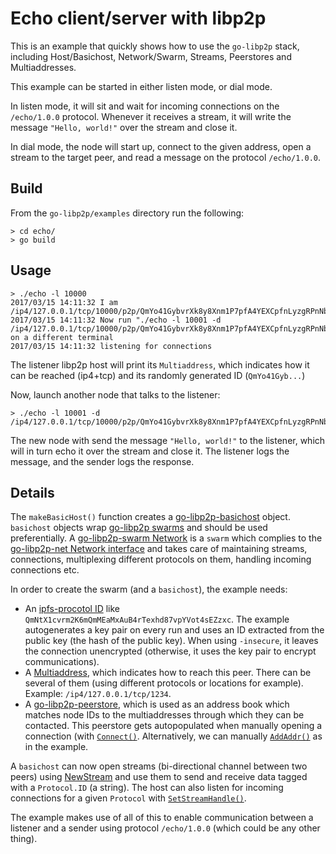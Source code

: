 # Echo client/server with libp2p

This is an example that quickly shows how to use the `go-libp2p` stack, including Host/Basichost, Network/Swarm, Streams, Peerstores and Multiaddresses.

This example can be started in either listen mode, or dial mode.

In listen mode, it will sit and wait for incoming connections on the `/echo/1.0.0` protocol. Whenever it receives a stream, it will write the message `"Hello, world!"` over the stream and close it.

In dial mode, the node will start up, connect to the given address, open a stream to the target peer, and read a message on the protocol `/echo/1.0.0`.

## Build

From the `go-libp2p/examples` directory run the following:

```
> cd echo/
> go build
```

## Usage

```
> ./echo -l 10000
2017/03/15 14:11:32 I am /ip4/127.0.0.1/tcp/10000/p2p/QmYo41GybvrXk8y8Xnm1P7pfA4YEXCpfnLyzgRPnNbG35e
2017/03/15 14:11:32 Now run "./echo -l 10001 -d /ip4/127.0.0.1/tcp/10000/p2p/QmYo41GybvrXk8y8Xnm1P7pfA4YEXCpfnLyzgRPnNbG35e" on a different terminal
2017/03/15 14:11:32 listening for connections
```

The listener libp2p host will print its `Multiaddress`, which indicates how it can be reached (ip4+tcp) and its randomly generated ID (`QmYo41Gyb...`)

Now, launch another node that talks to the listener:

```
> ./echo -l 10001 -d /ip4/127.0.0.1/tcp/10000/p2p/QmYo41GybvrXk8y8Xnm1P7pfA4YEXCpfnLyzgRPnNbG35e
```

The new node with send the message `"Hello, world!"` to the listener, which will in turn echo it over the stream and close it. The listener logs the message, and the sender logs the response.

## Details

The `makeBasicHost()` function creates a [go-libp2p-basichost](https://godoc.org/github.com/mikelsr/go-libp2p/p2p/host/basic) object. `basichost` objects wrap [go-libp2p swarms](https://godoc.org/github.com/libp2p/go-libp2p-swarm#Swarm) and should be used preferentially. A [go-libp2p-swarm Network](https://godoc.org/github.com/libp2p/go-libp2p-swarm#Network) is a `swarm` which complies to the [go-libp2p-net Network interface](https://godoc.org/github.com/libp2p/go-libp2p-net#Network) and takes care of maintaining streams, connections, multiplexing different protocols on them, handling incoming connections etc.

In order to create the swarm (and a `basichost`), the example needs:

- An [ipfs-procotol ID](https://godoc.org/github.com/libp2p/go-libp2p-peer#ID) like `QmNtX1cvrm2K6mQmMEaMxAuB4rTexhd87vpYVot4sEZzxc`. The example autogenerates a key pair on every run and uses an ID extracted from the public key (the hash of the public key). When using `-insecure`, it leaves the connection unencrypted (otherwise, it uses the key pair to encrypt communications).
- A [Multiaddress](https://godoc.org/github.com/multiformats/go-multiaddr), which indicates how to reach this peer. There can be several of them (using different protocols or locations for example). Example: `/ip4/127.0.0.1/tcp/1234`.
- A [go-libp2p-peerstore](https://godoc.org/github.com/libp2p/go-libp2p-peerstore), which is used as an address book which matches node IDs to the multiaddresses through which they can be contacted. This peerstore gets autopopulated when manually opening a connection (with [`Connect()`](https://godoc.org/github.com/mikelsr/go-libp2p/p2p/host/basic#BasicHost.Connect). Alternatively, we can manually [`AddAddr()`](https://godoc.org/github.com/libp2p/go-libp2p-peerstore#AddrManager.AddAddr) as in the example.

A `basichost` can now open streams (bi-directional channel between two peers) using [NewStream](https://godoc.org/github.com/mikelsr/go-libp2p/p2p/host/basic#BasicHost.NewStream) and use them to send and receive data tagged with a `Protocol.ID` (a string). The host can also listen for incoming connections for a given
`Protocol` with [`SetStreamHandle()`](https://godoc.org/github.com/mikelsr/go-libp2p/p2p/host/basic#BasicHost.SetStreamHandler).

The example makes use of all of this to enable communication between a listener and a sender using protocol `/echo/1.0.0` (which could be any other thing).
